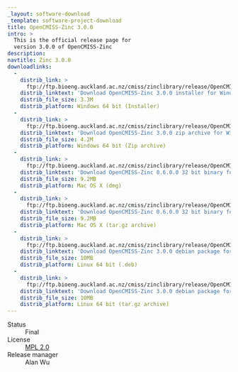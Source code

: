 ```yaml
---
_layout: software-download
_template: software-project-download
title: OpenCMISS-Zinc 3.0.0
intro: >
  This is the official release page for
  version 3.0.0 of OpenCMISS-Zinc
description:
navtitle: Zinc 3.0.0
downloadlinks:
  - 
    distrib_link: >
      ftp://ftp.bioeng.auckland.ac.nz/cmiss/zinclibrary/release/OpenCMISS-Zinc-3.0.0-amd64-Windows.exe
    distrib_linktext: 'Download OpenCMISS-Zinc 3.0.0 installer for Windows'
    distrib_file_size: 3.3M
    distrib_platform: Windows 64 bit (Installer)
  -
    distrib_link: >
      ftp://ftp.bioeng.auckland.ac.nz/cmiss/zinclibrary/release/OpenCMISS-Zinc-3.0.0-amd64-Windows.zip
    distrib_linktext: 'Download OpenCMISS-Zinc 3.0.0 zip archive for Windows'
    distrib_file_size: 4.2M
    distrib_platform: Windows 64 bit (Zip archive)
  - 
    distrib_link: >
      ftp://ftp.bioeng.auckland.ac.nz/cmiss/zinclibrary/release/OpenCMISS-Zinc-3.0.0-universal-Mac-OS-X-10.6.8.dmg
    distrib_linktext: 'Download OpenCMISS-Zinc 0.6.0.0 32 bit binary for Linux'
    distrib_file_size: 9.2MB
    distrib_platform: Mac OS X (dmg)
  - 
    distrib_link: >
      ftp://ftp.bioeng.auckland.ac.nz/cmiss/zinclibrary/release/OpenCMISS-Zinc-3.0.0-universal-Mac-OS-X-10.6.8.tar.gz
    distrib_linktext: 'Download OpenCMISS-Zinc 0.6.0.0 32 bit binary for Linux'
    distrib_file_size: 9.2MB
    distrib_platform: Mac OS X (tar.gz archive)
  - 
    distrib_link: >
      ftp://ftp.bioeng.auckland.ac.nz/cmiss/zinclibrary/release/OpenCMISS-Zinc-3.0.0-x86_64-Ubuntu-10.04.4-LTS.deb
    distrib_linktext: 'Download OpenCMISS-Zinc 3.0.0 debian package for Linux'
    distrib_file_size: 10MB
    distrib_platform: Linux 64 bit (.deb)
  - 
    distrib_link: >
      ftp://ftp.bioeng.auckland.ac.nz/cmiss/zinclibrary/release/OpenCMISS-Zinc-3.0.0-x86_64-Ubuntu-10.04.4-LTS.tar.gz
    distrib_linktext: 'Download OpenCMISS-Zinc 3.0.0 debian package for Linux'
    distrib_file_size: 10MB
    distrib_platform: Linux 64 bit (tar.gz archive)
---
```

<dl class="inline-display clearfix"> <dt>Status</dt> <dd>Final</dd> <dt>License</dt> <dd><a href="http://www.mozilla.org/MPL/2.0/" title="External link: Mozilla Public License Version 2.0.">MPL 2.0</a></dd> <dt>Release manager</dt> <dd>Alan Wu</dd></dl> 

